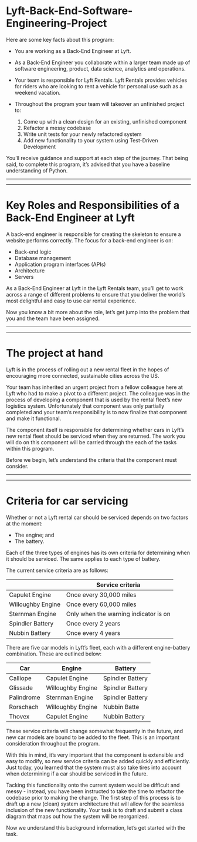 # Lyft-Back-End-Software-Engineering-Project
Here are some key facts about this program:

- You are working as a Back-End Engineer at Lyft.
- As a Back-End Engineer you collaborate within a larger team made up of software engineering, product, data science, analytics and operations.
- Your team is responsible for Lyft Rentals. Lyft Rentals provides vehicles for riders who are looking to rent a vehicle for personal use such as a weekend vacation.

- Throughout the program your team will takeover an unfinished project to:

  1. Come up with a clean design for an existing, unfinished component
  2. Refactor a messy codebase
  3. Write unit tests for your newly refactored system
  4. Add new functionality to your system using Test-Driven Development

You’ll receive guidance and support at each step of the journey. That being said, to complete this program, it’s advised that you have a baseline understanding of Python.

---
---

# Key Roles and Responsibilities of a Back-End Engineer at Lyft

A back-end engineer is responsible for creating the skeleton to ensure a website performs correctly. The focus for a back-end engineer is on:

- Back-end logic
- Database management
- Application program interfaces (APIs)
- Architecture
- Servers

As a Back-End Engineer at Lyft in the Lyft Rentals team, you’ll get to work across a range of different problems to ensure that you deliver the world’s most delightful and easy to use car rental experience.

Now you know a bit more about the role, let’s get jump into the problem that you and the team have been assigned.

---
---

# The project at hand

Lyft is in the process of rolling out a new rental fleet in the hopes of encouraging more connected, sustainable cities across the US.

Your team has inherited an urgent project from a fellow colleague here at Lyft who had to make a pivot to a different project. The colleague was in the process of developing a component that is used by the rental fleet’s new logistics system. Unfortunately that component was only partially completed and your team’s responsibility is to now finalize that component and make it functional.

The component itself is responsible for determining whether cars in Lyft’s new rental fleet should be serviced when they are returned. The work you will do on this component will be carried through the each of the tasks within this program.

Before we begin, let’s understand the criteria that the component must consider.

---
---

# Criteria for car servicing
Whether or not a Lyft rental car should be serviced depends on two factors at the moment:

- The engine; and
- The battery.

Each of the three types of engines has its own criteria for determining when it should be serviced. The same applies to each type of battery.

The current service criteria are as follows:


|  | Service criteria |
| --------------- | ------------------------------------ |  
| Capulet Engine | Once every 30,000 miles | 
| Willoughby Engine	| Once every 60,000 miles | 
| Sternman Engine	| Only when the warning indicator is on | 
| Spindler Battery	| Once every 2 years | 
| Nubbin Battery	| Once every 4 years | 

There are five car models in Lyft’s fleet, each with a different engine-battery combination. These are outlined below:

| Car	| Engine	| Battery | 
| ---------- | ---------- | -----------------| 
| Calliope	| Capulet Engine	| Spindler Battery | 
| Glissade	| Willoughby Engine	| Spindler Battery | 
| Palindrome | Sternman Engine	| Spindler Battery | 
| Rorschach	| Willoughby Engine	| Nubbin Batte | 
| Thovex	| Capulet Engine	| Nubbin Battery | 

These service criteria will change somewhat frequently in the future, and new car models are bound to be added to the fleet. This is an important consideration throughout the program.

With this in mind, it’s very important that the component is extensible and easy to modify, so new service criteria can be added quickly and efficiently. Just today, you learned that the system must also take tires into account when determining if a car should be serviced in the future.

Tacking this functionality onto the current system would be difficult and messy - instead, you have been instructed to take the time to refactor the codebase prior to making the change. The first step of this process is to draft up a new (clean) system architecture that will allow for the seamless inclusion of the new functionality. Your task is to draft and submit a class diagram that maps out how the system will be reorganized.

Now we understand this background information, let’s get started with the task.
